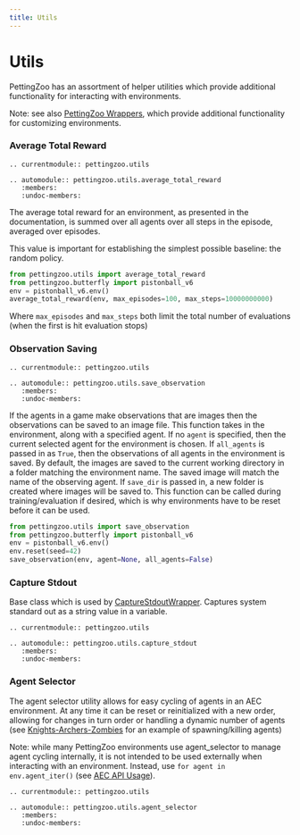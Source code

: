 ```yaml
---
title: Utils
---
```



# Utils

PettingZoo has an assortment of helper utilities which provide additional functionality for interacting with environments.

Note: see also [PettingZoo Wrappers](/api/wrappers/pz_wrappers/), which provide additional functionality for customizing environments.

### Average Total Reward

```{eval-rst}
.. currentmodule:: pettingzoo.utils

.. automodule:: pettingzoo.utils.average_total_reward
   :members:
   :undoc-members:
```

The average total reward for an environment, as presented in the documentation, is summed over all agents over all steps in the episode, averaged over episodes.

This value is important for establishing the simplest possible baseline: the random policy.

``` python
from pettingzoo.utils import average_total_reward
from pettingzoo.butterfly import pistonball_v6
env = pistonball_v6.env()
average_total_reward(env, max_episodes=100, max_steps=10000000000)
```

Where `max_episodes` and `max_steps` both limit the total number of evaluations (when the first is hit evaluation stops)




[//]: # (### Manual Control)

[//]: # ()
[//]: # (Often, you want to be able to play before trying to learn it to get a better feel for it. Some of our games directly support this:)

[//]: # ()
[//]: # (``` python)

[//]: # (from pettingzoo.butterfly knights_archers_zombies_v10)

[//]: # (knights_archers_zombies_v10.manual_control&#40;<environment parameters>&#41;)

[//]: # (```)

[//]: # ()
[//]: # (Environments say if they support this functionality in their documentation, and what the specific controls are.)

[//]: # ()
[//]: # (### Random Demo)

[//]: # ()
[//]: # (You can also easily get a quick impression of them by watching a random policy control all the actions:)

[//]: # ()
[//]: # (``` python)

[//]: # (from pettingzoo.utils import random_demo)

[//]: # (random_demo&#40;env, render=True, episodes=1&#41;)

[//]: # (```)

[//]: # ()
[//]: # (### Playing Alongside Trained Policies)

[//]: # ()
[//]: # (Sometimes, you may want to control a singular agent and let the other agents be controlled by trained policies.)

[//]: # (Some games support this via:)

[//]: # ()
[//]: # (``` python)

[//]: # (import time)

[//]: # (from pettingzoo.butterfly import knights_archers_zombies_v10)

[//]: # ()
[//]: # (env = knights_archers_zombies_v10.env&#40;&#41;)

[//]: # (env.reset&#40;&#41;)

[//]: # ()
[//]: # (manual_policy = knights_archers_zombies_v10.ManualPolicy&#40;env&#41;)

[//]: # ()
[//]: # (for agent in env.agent_iter&#40;&#41;:)

[//]: # (    observation, reward, termination, truncation, info = env.last&#40;&#41;)

[//]: # ()
[//]: # (    if agent == manual_policy.agent:)

[//]: # (        action = manual_policy&#40;observation, agent&#41;)

[//]: # (    else:)

[//]: # (        action = policy&#40;observation, agent&#41;)

[//]: # ()
[//]: # (    env.step&#40;action&#41;)

[//]: # ()
[//]: # (    env.render&#40;&#41;)

[//]: # (    time.sleep&#40;0.05&#41;)

[//]: # ()
[//]: # (    if termination or truncation:)

[//]: # (        env.reset&#40;&#41;)

[//]: # (```)

[//]: # ()
[//]: # (`ManualPolicy` accepts several default arguments:)

[//]: # ()
[//]: # (`agent_id`: Accepts an integer for the agent in the environment that will be controlled via the keyboard. Use `manual_policy.availabla_agents` to query what agents are available and what are their indices.)

[//]: # ()
[//]: # (`show_obs`: Is a boolean which shows the observation from the currently selected agent, if available.)

### Observation Saving

```{eval-rst}
.. currentmodule:: pettingzoo.utils

.. automodule:: pettingzoo.utils.save_observation
   :members:
   :undoc-members:
```

If the agents in a game make observations that are images then the observations can be saved to an image file. This function takes in the environment, along with a specified agent. If no `agent` is specified, then the current selected agent for the environment is chosen. If `all_agents` is passed in as `True`, then the observations of all agents in the environment is saved. By default, the images are saved to the current working directory in a folder matching the environment name. The saved image will match the name of the observing agent. If `save_dir` is passed in, a new folder is created where images will be saved to. This function can be called during training/evaluation if desired, which is why environments have to be reset before it can be used.

``` python
from pettingzoo.utils import save_observation
from pettingzoo.butterfly import pistonball_v6
env = pistonball_v6.env()
env.reset(seed=42)
save_observation(env, agent=None, all_agents=False)
```

### Capture Stdout

Base class which is used by [CaptureStdoutWrapper](https://pettingzoo.farama.org/api/wrappers/pz_wrappers/#pettingzoo.utils.wrappers.CaptureStdoutWrapper). Captures system standard out as a string value in a variable.


```{eval-rst}
.. currentmodule:: pettingzoo.utils

.. automodule:: pettingzoo.utils.capture_stdout
   :members:
   :undoc-members:
```

### Agent Selector

The agent selector utility allows for easy cycling of agents in an AEC environment. At any time it can be reset or reinitialized with a new order, allowing for changes in turn order or handling a dynamic number of agents (see [Knights-Archers-Zombies](https://pettingzoo.farama.org/environments/butterfly/knights_archers_zombies/) for an example of spawning/killing agents)

Note: while many PettingZoo environments use agent_selector to manage agent cycling internally, it is not intended to be used externally when interacting with an environment. Instead, use `for agent in env.agent_iter()` (see [AEC API Usage](https://pettingzoo.farama.org/api/aec/#usage)).

```{eval-rst}
.. currentmodule:: pettingzoo.utils

.. automodule:: pettingzoo.utils.agent_selector
   :members:
   :undoc-members:
```



[//]: # (```{eval-rst})

[//]: # (.. currentmodule:: pettingzoo.utils)

[//]: # ()
[//]: # (.. automodule:: pettingzoo.utils.deprecated_module)

[//]: # (   :members: )

[//]: # (   :undoc-members:)

[//]: # (```)

[//]: # (```{eval-rst})

[//]: # (.. currentmodule:: pettingzoo.utils)

[//]: # ()
[//]: # (.. automodule:: pettingzoo.utils.env)

[//]: # (   :members: )

[//]: # (   :undoc-members:)

[//]: # (```)

[//]: # (```{eval-rst})

[//]: # (.. currentmodule:: pettingzoo.utils)

[//]: # ()
[//]: # (.. automodule:: pettingzoo.utils.env_logger)

[//]: # (   :members:)

[//]: # (   :undoc-members:)

[//]: # (```)
